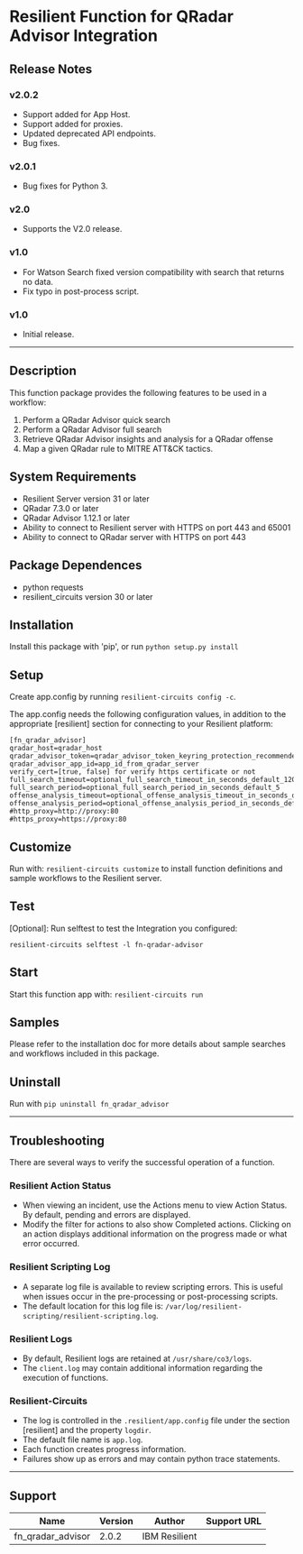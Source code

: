 # Resilient Function for QRadar Advisor Integration
## Release Notes
<!--
  Specify all changes in this release. Do not remove the release 
  notes of a previous release
-->
### v2.0.2
- Support added for App Host.
- Support added for proxies.
- Updated deprecated API endpoints.
- Bug fixes.

### v2.0.1
- Bug fixes for Python 3.

### v2.0
- Supports the V2.0 release.

### v1.0
- For Watson Search fixed version compatibility with search that returns no data.
- Fix typo in post-process script.


### v1.0
- Initial release.

---

## Description

This function package provides the following features to be used in a workflow:

1. Perform a QRadar Advisor quick search
2. Perform a QRadar Advisor full search
3. Retrieve QRadar Advisor insights and analysis for a QRadar offense
4. Map a given QRadar rule to MITRE ATT&CK tactics.

## System Requirements
- Resilient Server version 31 or later
- QRadar 7.3.0 or later
- QRadar Advisor 1.12.1 or later
- Ability to connect to Resilient server with HTTPS on port 443 and 65001
- Ability to connect to QRadar server with HTTPS on port 443

## Package Dependences
- python requests
- resilient_circuits version 30 or later

## Installation
Install this package with 'pip', or run `python setup.py install`

## Setup
Create app.config by running `resilient-circuits config -c`.

The app.config needs the following configuration values, in addition to the appropriate [resilient] section for connecting to your Resilient platform:  

```
[fn_qradar_advisor]  
qradar_host=qradar_host
qradar_advisor_token=qradar_advisor_token_keyring_protection_recommended
qradar_advisor_app_id=app_id_from_qradar_server
verify_cert=[true, false] for verify https certificate or not
full_search_timeout=optional_full_search_timeout_in_seconds_default_1200
full_search_period=optional_full_search_period_in_seconds_default_5
offense_analysis_timeout=optional_offense_analysis_timeout_in_seconds_default_1200
offense_analysis_period=optional_offense_analysis_period_in_seconds_default_5
#http_proxy=http://proxy:80
#https_proxy=https://proxy:80
```

## Customize
Run with: `resilient-circuits customize` to install function definitions and sample workflows to the Resilient server.

## Test
[Optional]: Run selftest to test the Integration you configured:
```
resilient-circuits selftest -l fn-qradar-advisor
```
## Start
Start this function app with: `resilient-circuits run`

## Samples
Please refer to the installation doc for more details about sample searches and workflows included in this package.

## Uninstall
Run with `pip uninstall fn_qradar_advisor`

---

## Troubleshooting
There are several ways to verify the successful operation of a function.

### Resilient Action Status
* When viewing an incident, use the Actions menu to view Action Status.
By default, pending and errors are displayed.
* Modify the filter for actions to also show Completed actions.
Clicking on an action displays additional information on the progress made or what error occurred.

### Resilient Scripting Log
* A separate log file is available to review scripting errors. This is useful when issues occur in the pre-processing or post-processing scripts.
* The default location for this log file is: `/var/log/resilient-scripting/resilient-scripting.log`.

### Resilient Logs
* By default, Resilient logs are retained at `/usr/share/co3/logs`.
* The `client.log` may contain additional information regarding the execution of functions.

### Resilient-Circuits
* The log is controlled in the `.resilient/app.config` file under the section [resilient] and the property `logdir`.
* The default file name is `app.log`.
* Each function creates progress information.
* Failures show up as errors and may contain python trace statements.

---

## Support
| Name | Version | Author | Support URL |
| ---- | ------- | ------ | ----------- |
| fn_qradar_advisor | 2.0.2 | IBM Resilient |  |
